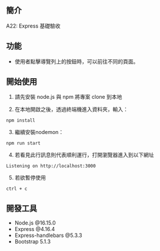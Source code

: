 

## 簡介
A22: Express 基礎驗收 



## 功能
* 使用者點擊導覽列上的按鈕時，可以前往不同的頁面。



## 開始使用
1. 請先安裝 node.js 與 npm 將專案 clone 到本地

2. 在本地開啟之後，透過終端機進入資料夾，輸入：
```
npm install
```
3. 繼續安裝nodemon：
```
npm run start
```
4. 若看見此行訊息則代表順利運行，打開瀏覽器進入到以下網址
```
Listening on http://localhost:3000
```
5. 若欲暫停使用
```
ctrl + c
```


## 開發工具
* Node.js @16.15.0
* Express @4.16.4
* Express-handlebars @5.3.3
* Bootstrap 5.1.3